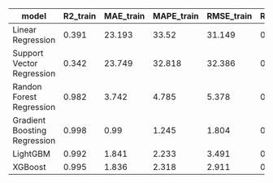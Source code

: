 | model                        |   R2_train |   MAE_train |   MAPE_train |   RMSE_train |   R2_test |   MAE_test |   MAPE_test |   RMSE_test |
|------------------------------|------------|-------------|--------------|--------------|-----------|------------|-------------|-------------|
| Linear Regression            |      0.391 |      23.193 |       33.52  |       31.149 |     0.477 |     21.809 |      27.622 |      28.707 |
| Support Vector Regression    |      0.342 |      23.749 |       32.818 |       32.386 |     0.428 |     22.339 |      27.523 |      30.015 |
| Randon Forest Regression     |      0.982 |       3.742 |        4.785 |        5.378 |     0.925 |      8.295 |      11.609 |      10.865 |
| Gradient Boosting Regression |      0.998 |       0.99  |        1.245 |        1.804 |     0.975 |      3.652 |       4.499 |       6.237 |
| LightGBM                     |      0.992 |       1.841 |        2.233 |        3.491 |     0.985 |      3.358 |       4.26  |       4.835 |
| XGBoost                      |      0.995 |       1.836 |        2.318 |        2.911 |     0.979 |      3.393 |       4.35  |       5.718 |